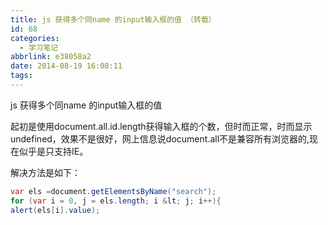 ```yaml
---
title: js 获得多个同name 的input输入框的值 （转载）
id: 68
categories:
  - 学习笔记
abbrlink: e38058a2
date: 2014-08-19 16:08:11
tags:
---
```


js 获得多个同name 的input输入框的值

起初是使用document.all.id.length获得输入框的个数，但时而正常，时而显示undefined，效果不是很好，网上信息说document.all不是兼容所有浏览器的,现在似乎是只支持IE。

解决方法是如下：
```java
var els =document.getElementsByName("search");
for (var i = 0, j = els.length; i &lt; j; i++){
alert(els[i].value);
```